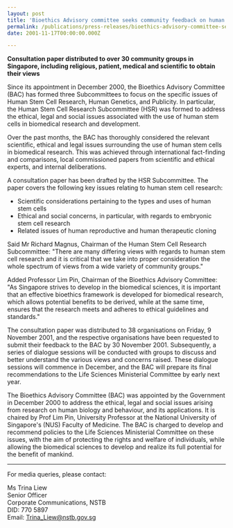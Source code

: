 ```yaml
---
layout: post
title: 'Bioethics Advisory committee seeks community feedback on human stem cell research'
permalink: /publications/press-releases/bioethics-advisory-committee-seeks-community-feedback-on-human-stem-cell-research
date: 2001-11-17T00:00:00.000Z

---
```



**Consultation paper distributed to over 30 community groups in Singapore, including religious, patient, medical and scientific to obtain their views**

Since its appointment in December 2000, the Bioethics Advisory Committee (BAC) has formed three Subcommittees to focus on the specific issues of Human Stem Cell Research, Human Genetics, and Publicity. In particular, the Human Stem Cell Research Subcommittee (HSR) was formed to address the ethical, legal and social issues associated with the use of human stem cells in biomedical research and development.

Over the past months, the BAC has thoroughly considered the relevant scientific, ethical and legal issues surrounding the use of human stem cells in biomedical research. This was achieved through international fact-finding and comparisons, local commissioned papers from scientific and ethical experts, and internal deliberations.

A consultation paper has been drafted by the HSR Subcommittee. The paper covers the following key issues relating to human stem cell research:
- Scientific considerations pertaining to the types and uses of human stem cells
- Ethical and social concerns, in particular, with regards to embryonic stem cell research
- Related issues of human reproductive and human therapeutic cloning

Said Mr Richard Magnus, Chairman of the Human Stem Cell Research Subcommittee: "There are many differing views with regards to human stem cell research and it is critical that we take into proper consideration the whole spectrum of views from a wide variety of community groups."

Added Professor Lim Pin, Chairman of the Bioethics Advisory Committee: "As Singapore strives to develop in the biomedical sciences, it is important that an effective bioethics framework is developed for biomedical research, which allows potential benefits to be derived, while at the same time, ensures that the research meets and adheres to ethical guidelines and standards."

The consultation paper was distributed to 38 organisations on Friday, 9 November 2001, and the respective organisations have been requested to submit their feedback to the BAC by 30 November 2001. Subsequently, a series of dialogue sessions will be conducted with groups to discuss and better understand the various views and concerns raised. These dialogue sessions will commence in December, and the BAC will prepare its final recommendations to the Life Sciences Ministerial Committee by early next year.

The Bioethics Advisory Committee (BAC) was appointed by the Government in December 2000 to address the ethical, legal and social issues arising from research on human biology and behaviour, and its applications. It is chaired by Prof Lim Pin, University Professor at the National University of Singapore's (NUS) Faculty of Medicine. The BAC is charged to develop and recommend policies to the Life Sciences Ministerial Committee on these issues, with the aim of protecting the rights and welfare of individuals, while allowing the biomedical sciences to develop and realize its full potential for the benefit of mankind.

---

For media queries, please contact:

Ms Trina Liew
<br>Senior Officer
<br>Corporate Communications, NSTB
<br>DID: 770 5897
<br>Email: <Trina_Liew@nstb.gov.sg>
